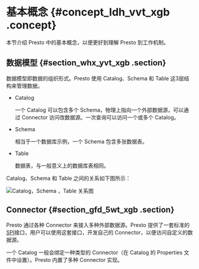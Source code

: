 # 基本概念 {#concept_ldh_vvt_xgb .concept}

本节介绍 Presto 中的基本概念，以便更好到理解 Presto 到工作机制。

## 数据模型 {#section_whx_yvt_xgb .section}

数据模型即数据的组织形式。Presto 使用 Catalog、Schema 和 Table 这3层结构来管理数据。

-   Catalog

    一个 Catalog 可以包含多个 Schema，物理上指向一个外部数据源，可以通过 Connector 访问改数据源。一次查询可以访问一个或多个 Catalog。

-   Schema

    相当于一个数据库示例，一个 Schema 包含多张数据表。

-   Table

    数据表，与一般意义上的数据库表相同。


Catalog、Schema 和 Table 之间的关系如下图所示：

![Catalog，Schema ，Table 关系图](http://static-aliyun-doc.oss-cn-hangzhou.aliyuncs.com/assets/img/17915/155711304510900_zh-CN.png)

## Connector {#section_gfd_5wt_xgb .section}

Presto 通过各种 Connector 来接入多种外部数据源。Presto 提供了一套标准的[SPI](https://prestodb.io/docs/current/develop/spi-overview.html)接口，用户可以使用这套接口，开发自己的 Connector，以便访问自定义的数据源。

一个 Catalog 一般会绑定一种类型的 Connector（在 Catalog 的 Properties 文件中设置）。Presto 内置了多种 Connector 实现。

